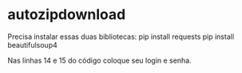 # autozipdownload

Precisa instalar essas duas bibliotecas:
pip install requests
pip install beautifulsoup4

Nas linhas 14 e 15 do código coloque seu login e senha.
